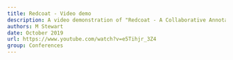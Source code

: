 ```yaml
---
title: Redcoat - Video demo
description: A video demonstration of "Redcoat - A Collaborative Annotation Tool for Hierarchical Entity Typing" for EMNLP 2019.
authors: M Stewart
date: October 2019
url: https://www.youtube.com/watch?v=e5Tihjr_3Z4
group: Conferences
---
```

